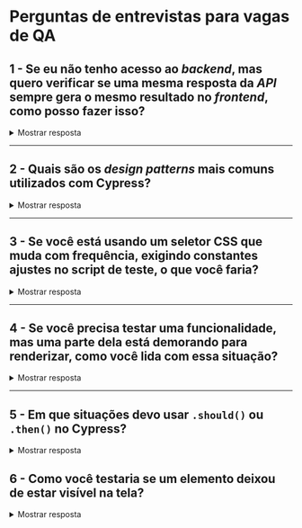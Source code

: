 # Perguntas de entrevistas para vagas de QA

## 1 - Se eu não tenho acesso ao _backend_, mas quero verificar se uma mesma resposta da _API_ sempre gera o mesmo resultado no _frontend_, como posso fazer isso?

<details>
  <summary>Mostrar resposta</summary><br>

`cy.intercept(method, url, staticResponse)`

</details>

---

## 2 - Quais são os _design patterns_ mais comuns utilizados com Cypress?

<details>
  <summary>Mostrar resposta</summary><br>

- _Custom Commands_
- _App Actions_
- _Page Objects_ (infelizmente na minha opinião)
- _Gherkin_ (infelizmente também na minha opinião)
- _fixtures_ para dados de testes e _mocks_
- …

</details>

---

## 3 - Se você está usando um seletor CSS que muda com frequência, exigindo constantes ajustes no script de teste, o que você faria?

<details>
  <summary>Mostrar resposta</summary><br>

1. Procurar um seletor mais estável
2. Adição de atributos `data-testid` para fins de testabilidade
3. Uso das diferentes combinações possíveis com o comando `cy.contains()`.
Ex. `cy.contains('label', 'Phone Number').next().type('5555555') // Imaginando que o próximo elemento depois do label seria o input com o qual quero interagir`

</details>

---

## 4 - Se você precisa testar uma funcionalidade, mas uma parte dela está demorando para renderizar, como você lida com essa situação?

<details>
  <summary>Mostrar resposta</summary><br>

1. Identificar o motivo pelo qual está demorando.

</details>

---

## 5 - Em que situações devo usar `.should()` ou `.then()` no Cypress?

<details>
  <summary>Mostrar resposta</summary><br>

- [`.should`](https://docs.cypress.io/api/commands/should) para _assertions_ (devido ao mecanismo de _retriability_ do Cypress)

**Exemplos:**

```js
cy.get('ul li').should('have.length', 5) // Primeiro aguarda pela quantidade certa de list items
cy.get('li').last().should('have.text', 'some-text') // Para então verificar o conteúdo do último

// Também é possível passar ao comando .should uma função de callback a qual recebe o "sujeito" gerado pelo comando anterior
cy.get('ul li').should(($listItems) => {
  cy.wrap($listItems).each(() => {/* do something with each list item */})
})

```

- [`.then`](https://docs.cypress.io/api/commands/then) para trabalhar com o "sujeito" gerado pelo comando anterior.

```js
cy.request(method, url, body).then((response) => {
  /* lógica que busca um token e o armazena em uma variável "global" que possa ser utilizada por outro comando (ou teste) */
})

```

</details>

## 6 - Como você testaria se um elemento deixou de estar visível na tela?

<details>
  <summary>Mostrar resposta</summary><br>

Primeiro, faço uma asserção positiva para garantir que estou no lugar certo, e então, faço algo como `.should('not.be.visible')` ou `.should('not.exist')` dependendo se o elemento está "escondido" por uma regra de CSS ou se deixou de estar no DOM.

</details>
